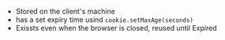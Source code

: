 - Stored on the client's machine
- has a set expiry time usind `cookie.setMaxAge(seconds)`
- Exissts even when the browser is closed, reused until Expired